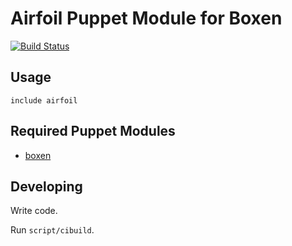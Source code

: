 # Airfoil Puppet Module for Boxen

[![Build Status](https://travis-ci.org/boxen/puppet-airfoil.png)](https://travis-ci.org/boxen/puppet-airfoil)

## Usage

```puppet
include airfoil
```

## Required Puppet Modules

* [boxen](https://github.com/boxen/puppet-boxen)

## Developing

Write code.

Run `script/cibuild`.
